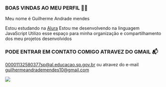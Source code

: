 ### BOAS VINDAS AO MEU PERFIL 🤵🤵
Meu nome é Guilherme Andrade mendes

Estou estudando na [Alura](https:\\www.alura.com.br)
Estou me desenvolvendo na linguagem JavaScript
Utilizo esse espaço para minha organização e compartilhamento dos meu projetos desenvolvidos

### PODE ENTRAR EM CONTATO COMIGO ATRAVEZ DO GMAIL 📬
00001132580377sp@al.educacao.sp.gov.br ou atravez do e-mail guilhermeandrademendes10@gmail.com

![](https://media1.tenor.com/m/Oh5Mrh06xQkAAAAC/sheik-redpill-nebulotv.gif)
